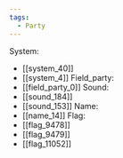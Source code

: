 ```yaml
---
tags:
  - Party
---
```

System:
- [[system_40]]
- [[system_4]]
Field_party:
- [[field_party_0]]
Sound:
- [[sound_184]]
- [[sound_153]]
Name:
- [[name_14]]
Flag:
- [[flag_9478]]
- [[flag_9479]]
- [[flag_11052]]
